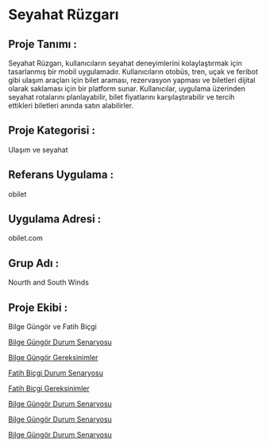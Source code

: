 # Seyahat Rüzgarı

## Proje Tanımı :

Seyahat Rüzgarı, kullanıcıların seyahat deneyimlerini kolaylaştırmak için tasarlanmış bir mobil uygulamadır. Kullanıcıların otobüs, tren, uçak ve feribot gibi ulaşım araçları için bilet araması, rezervasyon yapması ve biletleri dijital olarak saklaması için bir platform sunar. Kullanıcılar, uygulama üzerinden seyahat rotalarını planlayabilir, bilet fiyatlarını karşılaştırabilir ve tercih ettikleri biletleri anında satın alabilirler.

## Proje Kategorisi : 

Ulaşım ve seyahat

## Referans Uygulama : 

obilet

## Uygulama Adresi : 

obilet.com

## Grup Adı : 

Nourth and South Winds

## Proje Ekibi : 

Bilge Güngör ve Fatih Biçgi


[Bilge Güngör Durum Senaryosu](https://github.com/fatihBicgi/seyahat-ruzgari/blob/main/Readme%20Files/Bilge%20Güngör%20Durum%20Senaryosu.md)

[Bilge Güngör Gereksinimler](https://github.com/fatihBicgi/seyahat-ruzgari/blob/5cca485f5c940cede3f769cde539eb5699b98c85/Readme%20Files/Bilge%20G%C3%BCng%C3%B6r%20Gereksinimler.md)

[Fatih Biçgi Durum Senaryosu](https://github.com/fatihBicgi/seyahat-ruzgari/blob/main/Readme%20Files/Fatih%20Biçgi%20Durum%20Senaryosu.md)

[Fatih Biçgi Gereksinimler](https://github.com/fatihBicgi/seyahat-ruzgari/blob/main/Readme%20Files/Fatih%20Biçgi%20Gereksinimler.md)

[Bilge Güngör Durum Senaryosu](https://github.com/fatihBicgi/seyahat-ruzgari/blob/main/Readme%20Files/Bilge%20Güngör%20Durum%20Senaryosu.md)

[Bilge Güngör Durum Senaryosu](https://github.com/fatihBicgi/seyahat-ruzgari/blob/main/Readme%20Files/Bilge%20Güngör%20Durum%20Senaryosu.md)

[Bilge Güngör Durum Senaryosu](https://github.com/fatihBicgi/seyahat-ruzgari/blob/main/Readme%20Files/Bilge%20Güngör%20Durum%20Senaryosu.md)

